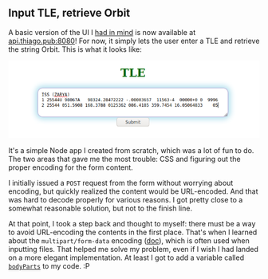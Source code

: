 ## Input TLE, retrieve Orbit

A basic version of the UI I [had in mind](/2022/01/20/visualizing-orbits.html#ui)
is now available at [api.thiago.pub:8080](http://api.thiago.pub:8080)! For now,
it simply lets the user enter a TLE and retrieve the string Orbit. This is what
it looks like:


<p align="center"> 
  <img src="/images/ui-screenshot.png" title="Basic version of the UI" />
</p>

It's a simple Node app I created from scratch, which was a lot of fun to do.
The two areas that gave me the most trouble: CSS and figuring out the proper
encoding for the form content.

I initially issued a `POST` request from the form without worrying about encoding,
but quickly realized the content would be URL-encoded. And that was hard to decode
properly for various reasons. I got pretty close to a somewhat reasonable solution,
but not to the finish line.

At that point, I took a step back and thought to myself: there must be a way to
avoid URL-encoding the contents in the first place. That's when I learned about
the `multipart/form-data` encoding ([doc](https://www.w3.org/TR/html401/interact/forms.html#h-17.13.4)),
which is often used when inputting files. That helped me solve my problem,
even if I wish I had landed on a more elegant implementation. At least I got to
add a variable called [`bodyParts`](https://github.com/thiagorobert/space-api/blob/4488a410d1a12d920ee9ca65d28a10002a96700c/src/ui/app.js#L78)
to my code. :P
